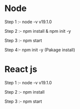 # Node
Step 1 :- node -v v19.1.0

Step 2 :- npm install & npm init -y

Step 3 :- npm start

Step 4:- npm init -y (Pakage install)

# React js
Step 1 :- node -v v19.1.0

Step 2 :- npm install

Step 3 :- npm start
